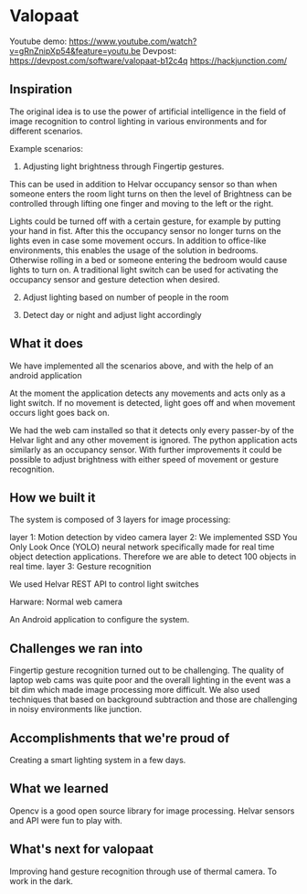 # Valopaat
Youtube demo: https://www.youtube.com/watch?v=gRnZnipXp54&feature=youtu.be
Devpost: https://devpost.com/software/valopaat-b12c4q
https://hackjunction.com/


## Inspiration
The original idea is to use the power of artificial intelligence in the field of image recognition to control lighting in various environments and for different scenarios.

Example scenarios:

1. Adjusting light brightness through Fingertip gestures.

This can be used in addition to Helvar occupancy sensor so than when someone enters the room light turns on then the level of Brightness can be controlled through lifting one finger and moving to the left or the right.

Lights could be turned off with a certain gesture, for example by putting your hand in fist. After this the occupancy sensor no longer turns on the lights even in case some movement occurs. In addition to office-like environments, this enables the usage of the solution in bedrooms. Otherwise rolling in a bed or someone entering the bedroom would cause lights to turn on. A traditional light switch can be used for activating the occupancy sensor and gesture detection when desired.

2. Adjust lighting based on number of people in the room

3. Detect day or night and adjust light accordingly

## What it does

We have implemented all the scenarios above, and with the help of an android application

At the moment the application detects any movements and acts only as a light switch. If no movement is detected, light goes off and when movement occurs light goes back on.

We had the web cam installed so that it detects only every passer-by of the Helvar light and any other movement is ignored. The python application acts similarly as an occupancy sensor. With further improvements it could be possible to adjust brightness with either speed of movement or gesture recognition.

## How we built it

The system is composed of 3 layers for image processing:

layer 1: Motion detection by video camera
layer 2: We implemented SSD You Only Look Once (YOLO) neural network specifically made for real time object detection applications. Therefore we are able to detect 100 objects in real time.
layer 3: Gesture recognition

We used Helvar REST API to control light switches

Harware: Normal web camera

An Android application to configure the system.

## Challenges we ran into
Fingertip gesture recognition turned out to be challenging. The quality of laptop web cams was quite poor and the overall lighting in the event was a bit dim which made image processing more difficult. We also used techniques that based on background subtraction and those are challenging in noisy environments like junction.

## Accomplishments that we're proud of

Creating a smart lighting system in a few days.

## What we learned
Opencv is a good open source library for image processing.
Helvar sensors and API were fun to play with.

## What's next for valopaat
Improving hand gesture recognition through use of thermal camera. To work in the dark.